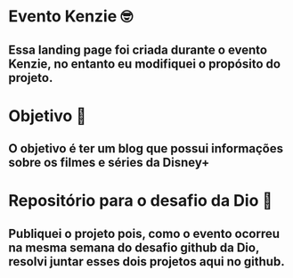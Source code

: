 # Evento Kenzie 🤓
## Essa landing page foi criada durante o evento Kenzie, no entanto eu modifiquei o propósito do projeto.

# Objetivo 🎯
## O objetivo é ter um blog que possui informações sobre os filmes e séries da Disney+


# Repositório para o desafio da Dio 💙
## Publiquei o projeto pois, como o evento ocorreu na mesma semana do desafio github da Dio, resolvi juntar esses dois projetos aqui no github.
